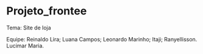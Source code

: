 # Projeto_frontee

Tema: Site de loja

Equipe:
Reinaldo Lira;
Luana Campos;
Leonardo Marinho;
Itaji;
Ranyellisson.
Lucimar Maria.
